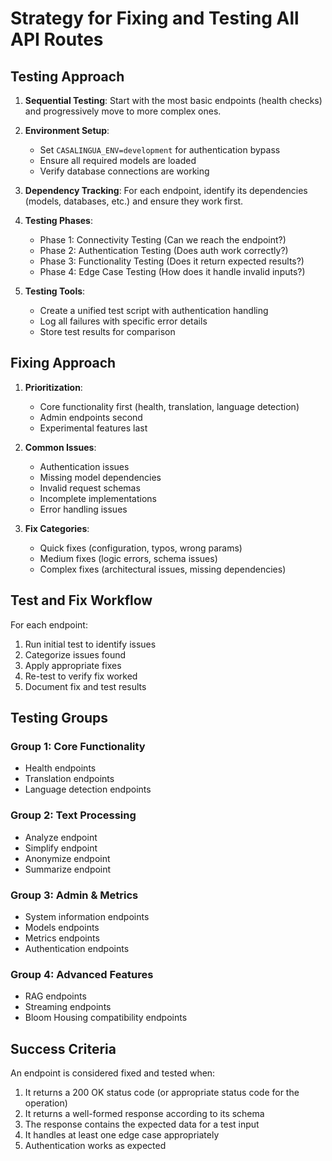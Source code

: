 # Strategy for Fixing and Testing All API Routes

## Testing Approach

1. **Sequential Testing**: Start with the most basic endpoints (health checks) and progressively move to more complex ones.
   
2. **Environment Setup**:
   - Set `CASALINGUA_ENV=development` for authentication bypass
   - Ensure all required models are loaded
   - Verify database connections are working

3. **Dependency Tracking**: For each endpoint, identify its dependencies (models, databases, etc.) and ensure they work first.

4. **Testing Phases**:
   - Phase 1: Connectivity Testing (Can we reach the endpoint?)
   - Phase 2: Authentication Testing (Does auth work correctly?)
   - Phase 3: Functionality Testing (Does it return expected results?)
   - Phase 4: Edge Case Testing (How does it handle invalid inputs?)

5. **Testing Tools**:
   - Create a unified test script with authentication handling
   - Log all failures with specific error details
   - Store test results for comparison

## Fixing Approach

1. **Prioritization**:
   - Core functionality first (health, translation, language detection)
   - Admin endpoints second
   - Experimental features last

2. **Common Issues**:
   - Authentication issues
   - Missing model dependencies
   - Invalid request schemas
   - Incomplete implementations
   - Error handling issues

3. **Fix Categories**:
   - Quick fixes (configuration, typos, wrong params)
   - Medium fixes (logic errors, schema issues)
   - Complex fixes (architectural issues, missing dependencies)

## Test and Fix Workflow

For each endpoint:

1. Run initial test to identify issues
2. Categorize issues found
3. Apply appropriate fixes
4. Re-test to verify fix worked
5. Document fix and test results

## Testing Groups

### Group 1: Core Functionality
- Health endpoints
- Translation endpoints
- Language detection endpoints

### Group 2: Text Processing
- Analyze endpoint
- Simplify endpoint
- Anonymize endpoint
- Summarize endpoint

### Group 3: Admin & Metrics
- System information endpoints
- Models endpoints
- Metrics endpoints
- Authentication endpoints

### Group 4: Advanced Features
- RAG endpoints
- Streaming endpoints
- Bloom Housing compatibility endpoints

## Success Criteria

An endpoint is considered fixed and tested when:

1. It returns a 200 OK status code (or appropriate status code for the operation)
2. It returns a well-formed response according to its schema
3. The response contains the expected data for a test input
4. It handles at least one edge case appropriately
5. Authentication works as expected